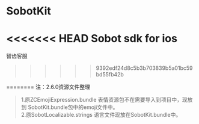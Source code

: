 # SobotKit
<<<<<<< HEAD
Sobot sdk for ios 
========
智齿客服
>>>>>> 9392edf24d8c5b3b703839b5a01bc59bd55fb42b

========
注：2.6.0资源文件整理
> 1.原ZCEmojiExpression.bundle 表情资源包不在需要导入到项目中，现放到 SobotKit.bundle包中的emoji文件中。   
> 2.原SobotLocalizable.strings 语言文件现放在SobotKit.bundle中。  
